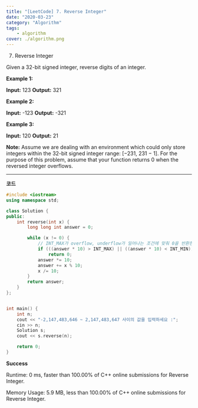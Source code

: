 ```yaml
---
title: "[LeetCode] 7. Reverse Integer"
date: "2020-03-23"
category: "Algorithm"
tags:
    - algorithm
cover: ./algorithm.png
---
```


7. Reverse Integer

 

Given a 32-bit signed integer, reverse digits of an integer.

 

**Example 1:**

**Input:** 123 **Output:** 321

**Example 2:**

**Input:** -123 **Output:** -321

**Example 3:**

**Input:** 120 **Output:** 21

 

**Note:**
Assume we are dealing with an environment which could only store integers within the 32-bit signed integer range: [−231, 231 − 1]. For the purpose of this problem, assume that your function returns 0 when the reversed integer overflows.

------

**코드**

```c++
#include <iostream>
using namespace std;

class Solution {
public:
	int reverse(int x) {
        long long int answer = 0;

        while (x != 0) {
        	// INT_MAX가 overflow, underflow가 일어나는 조건에 맞춰 0을 반환한다.
            if (((answer * 10) > INT_MAX) || ((answer * 10) < INT_MIN))
                return 0;
            answer *= 10;
            answer += x % 10;
            x /= 10;
        }
        return answer;
    }
};


int main() {
	int n;
	cout << "-2,147,483,646 ~ 2,147,483,647 사이의 값을 입력하세요 :";
	cin >> n;
	Solution s;
	cout << s.reverse(n);

	return 0;
}
```

**Success**

Runtime: 0 ms, faster than 100.00% of C++ online submissions for Reverse Integer.

Memory Usage: 5.9 MB, less than 100.00% of C++ online submissions for Reverse Integer.